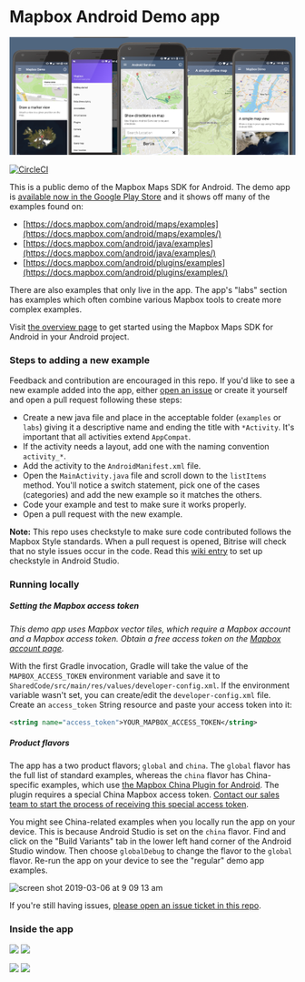 # Mapbox Android Demo app

![](https://github.com/mapbox/mapbox-android-demo/blob/master/screenshots/splash.png)

[![CircleCI](https://circleci.com/gh/mapbox/mapbox-android-demo.svg?style=svg)](https://circleci.com/gh/mapbox/mapbox-android-demo)

This is a public demo of the Mapbox Maps SDK for Android. The demo app is [available now in the Google Play Store](https://play.google.com/store/apps/details?id=com.mapbox.mapboxandroiddemo) and it shows off many of the examples found on:

- [https://docs.mapbox.com/android/maps/examples](https://docs.mapbox.com/android/maps/examples/)
- [https://docs.mapbox.com/android/java/examples](https://docs.mapbox.com/android/java/examples/)
- [https://docs.mapbox.com/android/plugins/examples](https://docs.mapbox.com/android/plugins/examples/)


There are also examples that only live in the app. The app's "labs" section has examples which often combine various Mapbox tools to create more complex examples.

Visit [the overview page](https://docs.mapbox.com/android/maps/overview/) to get started using the Mapbox Maps SDK for Android in your Android project.

### Steps to adding a new example
Feedback and contribution are encouraged in this repo. If you'd like to see a new example added into the app, either [open an issue](https://github.com/mapbox/mapbox-android-demo/issues) or create it yourself and open a pull request following these steps:

* Create a new java file and place in the acceptable folder (`examples` or `labs`) giving it a descriptive name and ending the title with `*Activity`. It's important that all activities extend `AppCompat`.
* If the activity needs a layout, add one with the naming convention `activity_*`.
* Add the activity to the `AndroidManifest.xml` file.
* Open the `MainActivity.java` file and scroll down to the `listItems` method. You'll notice a switch statement, pick one of the cases (categories) and add the new example so it matches the others. 
* Code your example and test to make sure it works properly.
* Open a pull request with the new example.

**Note:** This repo uses checkstyle to make sure code contributed follows the Mapbox Style standards. When a pull request is opened, Bitrise will check that no style issues occur in the code. Read this [wiki entry](https://github.com/mapbox/mapbox-android-demo/wiki/Setting-up-Mapbox-checkstyle) to set up checkstyle in Android Studio.


### Running locally

##### Setting the Mapbox access token

_This demo app uses Mapbox vector tiles, which require a Mapbox account and a Mapbox access token. Obtain a free access token on the [Mapbox account page](https://www.mapbox.com/studio/account/tokens/)._

With the first Gradle invocation, Gradle will take the value of the `MAPBOX_ACCESS_TOKEN` environment variable and save it to `SharedCode/src/main/res/values/developer-config.xml`. If the environment variable wasn't set, you can create/edit the `developer-config.xml` file. Create an `access_token` String resource and paste your access token into it:

```xml
<string name="access_token">YOUR_MAPBOX_ACCESS_TOKEN</string>
```
##### Product flavors

The app has a two product flavors; `global` and `china`. The `global` flavor has the full list of standard examples, whereas the `china` flavor has China-specific examples, which use [the Mapbox China Plugin for Android](https://docs.mapbox.com/android/plugins/overview/china/). The plugin requires a special China Mapbox access token. [Contact our sales team to start the process of receiving this special access token](https://www.mapbox.com/contact/sales/).

You might see China-related examples when you locally run the app on your device. This is because Android Studio is set on the `china` flavor. Find and click on the "Build Variants" tab in the lower left hand corner of the Android Studio window. Then choose `globalDebug` to change the flavor to the `global` flavor. Re-run the app on your device to see the "regular" demo app examples.

<img width="561" alt="screen shot 2019-03-06 at 9 09 13 am" src="https://user-images.githubusercontent.com/4394910/53899659-8bff2a80-3fef-11e9-8466-9a7044f80b64.png">

If you're still having issues, [please open an issue ticket in this repo](https://github.com/mapbox/mapbox-android-demo/issues/new).


### Inside the app

<img src="https://user-images.githubusercontent.com/4394910/42973575-7ade2f44-8b68-11e8-9fa4-341c35171b92.gif" width="325"/> <img src="https://user-images.githubusercontent.com/4394910/42974229-3d6061f2-8b6b-11e8-8c27-be58a0a334cf.gif" width="325"/> 

<img src="https://user-images.githubusercontent.com/4394910/42974704-32f243aa-8b6d-11e8-8f8d-3b47a889f440.gif" width="325"/> <img src="https://user-images.githubusercontent.com/4394910/42974764-832ac1d0-8b6d-11e8-9ca8-cb259471690b.gif" width="325"/> 
